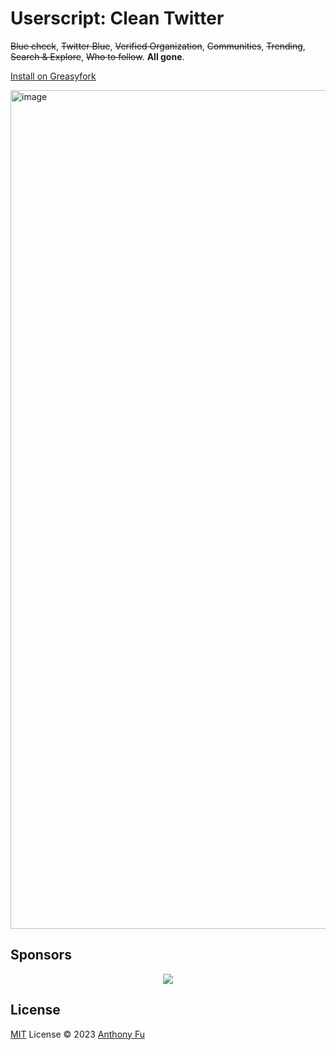 # Userscript: Clean Twitter

~~Blue check~~, ~~Twitter Blue~~, ~~Verified Organization~~, ~~Communities~~, ~~Trending~~, ~~Search & Explore~~, ~~Who to follow~~. **All gone**.

[Install on Greasyfork](https://greasyfork.org/en/scripts/464719-clean-twitter)

<img width="1342" alt="image" src="https://user-images.githubusercontent.com/11247099/233882053-8a8338f0-ee99-471c-b6a6-e382790444d8.png">

## Sponsors

<p align="center">
  <a href="https://cdn.jsdelivr.net/gh/antfu/static/sponsors.svg">
    <img src='https://cdn.jsdelivr.net/gh/antfu/static/sponsors.svg'/>
  </a>
</p>

## License

[MIT](./LICENSE) License © 2023 [Anthony Fu](https://github.com/antfu)
